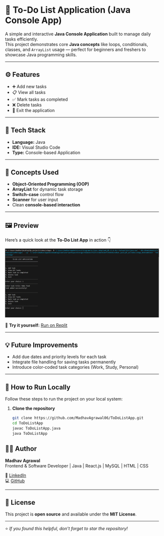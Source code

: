 # 📝 To-Do List Application (Java Console App)

A simple and interactive **Java Console Application** built to manage daily tasks efficiently.  
This project demonstrates core **Java concepts** like loops, conditionals, classes, and `ArrayList` usage — perfect for beginners and freshers to showcase Java programming skills.

---

## ⚙️ Features

- ➕ Add new tasks  
- 📋 View all tasks  
- ✅ Mark tasks as completed  
- ❌ Delete tasks  
- 🚪 Exit the application  

---

## 🧠 Tech Stack

- **Language:** Java  
- **IDE:** Visual Studio Code  
- **Type:** Console-based Application  

---

## 🧠 Concepts Used

- **Object-Oriented Programming (OOP)**  
- **ArrayList** for dynamic task storage  
- **Switch-case** control flow  
- **Scanner** for user input  
- Clean **console-based interaction**  

---

## 🖼️ Preview

Here’s a quick look at the **To-Do List App** in action 👇  

![To-Do List App Screenshot](screenshot.png)

🔗 **Try it yourself:** [Run on Replit](https://replit.com/@MadhavAgrawal7/ToDoListApp)

---

## 💡 Future Improvements

- Add due dates and priority levels for each task  
- Integrate file handling for saving tasks permanently  
- Introduce color-coded task categories (Work, Study, Personal)  

---

## 🧩 How to Run Locally

Follow these steps to run the project on your local system:

1. **Clone the repository**
   ```bash
   git clone https://github.com/MadhavAgrawal06/ToDoListApp.git
   cd ToDoListApp
   javac ToDoListApp.java
   java ToDoListApp
## 👨‍💻 Author

**Madhav Agrawal**  
Frontend & Software Developer | Java | React.js | MySQL | HTML | CSS    

🔗 [LinkedIn](https://www.linkedin.com/in/madhav-agrawal-1704a0194/)  
💻 [GitHub](https://github.com/MadhavAgrawal06)

---

## 📜 License

This project is **open source** and available under the **MIT License**.  

---

⭐ *If you found this helpful, don’t forget to star the repository!*  
